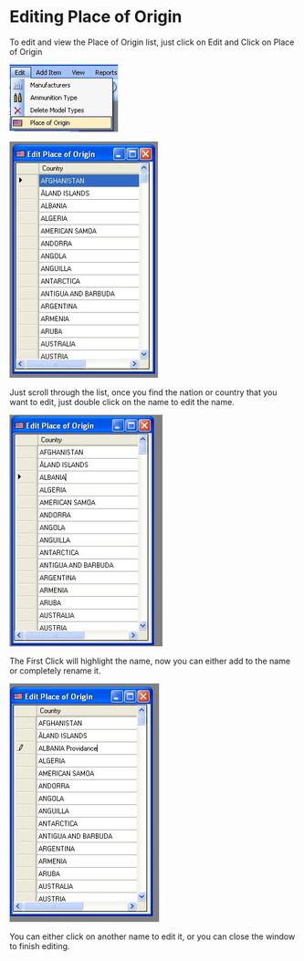 # Editing Place of Origin

To edit and view the Place of Origin list, just click on Edit and Click on Place of Origin

![](images/Edit_Nationality_Menu.jpg)

![](images/Edit_Nationality_List.jpg)

Just scroll through the list, once you find the nation or country that you want to edit, just double click on the name to edit the name.

![](images/Edit_Nationality_List_Editing.jpg)

The First Click will highlight the name, now you can either add to the name or completely rename it.

![](images/Edit_Nationality_List_Finished.jpg)

You can either click on another name to edit it, or you can close the window to finish editing.

